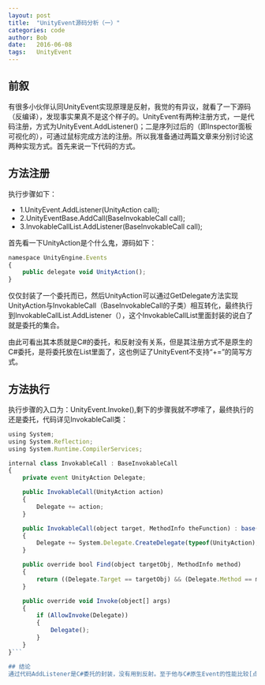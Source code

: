 ```yaml
---
layout: post
title:  "UnityEvent源码分析（一）"
categories: code
author: Bob
date:   2016-06-08
tags:	UnityEvent
---
```


## 前叙
有很多小伙伴认同UnityEvent实现原理是反射，我觉的有异议，就看了一下源码（反编译），发现事实果真不是这个样子的。UnityEvent有两种注册方式，一是代码注册，方式为UnityEvent.AddListener()；二是序列过后的（即Inspector面板可视化的），可通过鼠标完成方法的注册。所以我准备通过两篇文章来分别讨论这两种实现方式。首先来说一下代码的方式。

## 方法注册
执行步骤如下：

* 1.UnityEvent.AddListener(UnityAction call);
* 2.UnityEventBase.AddCall(BaseInvokableCall call);
* 3.InvokableCallList.AddListener(BaseInvokableCall call);

首先看一下UnityAction是个什么鬼，源码如下：

``` javascript
namespace UnityEngine.Events
{
    public delegate void UnityAction();
}
```
仅仅封装了一个委托而已，然后UnityAction可以通过GetDelegate方法实现UnityAction与InvokableCall（BaseInvokableCall的子类）相互转化，最终执行到InvokableCallList.AddListener（），这个InvokableCallList里面封装的说白了就是委托的集合。

由此可看出其本质就是C#的委托，和反射没有关系，但是其注册方式不是原生的C#委托，是将委托放在List里面了，这也例证了UnityEvent不支持“+=”的简写方式。

## 方法执行
执行步骤的入口为：UnityEvent.Invoke(),剩下的步骤我就不啰嗦了，最终执行的还是委托，代码详见InvokableCall类：
``` javascript
using System;
using System.Reflection;
using System.Runtime.CompilerServices;

internal class InvokableCall : BaseInvokableCall
{
    private event UnityAction Delegate;

    public InvokableCall(UnityAction action)
    {
        Delegate += action;
    }

    public InvokableCall(object target, MethodInfo theFunction) : base(target, theFunction)
    {
        Delegate += System.Delegate.CreateDelegate(typeof(UnityAction), target, theFunction) as UnityAction;
    }

    public override bool Find(object targetObj, MethodInfo method)
    {
        return ((Delegate.Target == targetObj) && (Delegate.Method == method));
    }

    public override void Invoke(object[] args)
    {
        if (AllowInvoke(Delegate))
        {
            Delegate();
        }
    }
}```

## 结论
通过代码AddListener是C#委托的封装，没有用到反射。至于他与C#原生Event的性能比较[点这里](http://mp.weixin.qq.com/s?__biz=MjM5NjE1MTkwMg==&mid=2651037162&idx=1&sn=2a3ccb3ba813521f04034438e512ad34&scene=1&srcid=0525taR6jPSURJYWxp5KRwDw#wechat_redirect)
